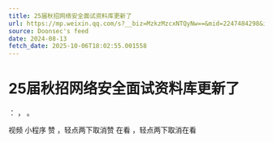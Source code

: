 ```yaml
---
title: 25届秋招网络安全面试资料库更新了
url: https://mp.weixin.qq.com/s?__biz=MzkzMzcxNTQyNw==&mid=2247484298&idx=1&sn=9a716c7f576256e7e7e3556ed1cb0281
source: Doonsec's feed
date: 2024-08-13
fetch_date: 2025-10-06T18:02:55.001558
---
```


# 25届秋招网络安全面试资料库更新了

：
，
。

视频
小程序
赞
，轻点两下取消赞
在看
，轻点两下取消在看